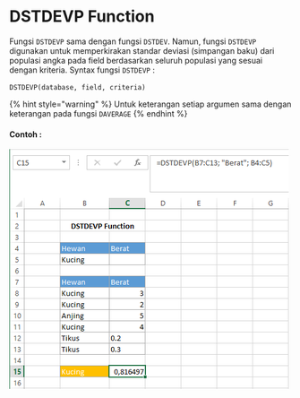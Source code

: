 # DSTDEVP Function

Fungsi `DSTDEVP` sama dengan fungsi `DSTDEV`. Namun, fungsi `DSTDEVP` digunakan untuk memperkirakan standar deviasi \(simpangan baku\) dari populasi angka pada field berdasarkan seluruh populasi yang sesuai dengan kriteria. Syntax fungsi `DSTDEVP` :

```text
DSTDEVP(database, field, criteria)
```

{% hint style="warning" %}
Untuk keterangan setiap argumen sama dengan keterangan pada fungsi `DAVERAGE`
{% endhint %}

#### Contoh :

![](../.gitbook/assets/dstdevp.PNG)

